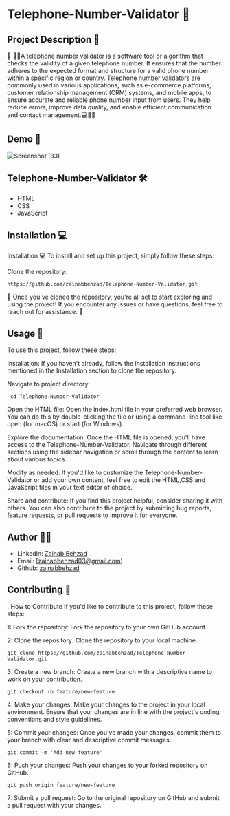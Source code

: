# Telephone-Number-Validator 🚀

## Project Description 📝

🌟 👩‍💻A telephone number validator is a software tool or algorithm that checks the validity of a given telephone number. It ensures that the number adheres to the expected format and structure for a valid phone number within a specific region or country. Telephone number validators are commonly used in various applications, such as e-commerce platforms, customer relationship management (CRM) systems, and mobile apps, to ensure accurate and reliable phone number input from users. They help reduce errors, improve data quality, and enable efficient communication and contact management.💻📝🚀

## Demo 📸
![Screenshot (33)](https://github.com/zainabbehzad/-Palindrome-Checker/assets/168668702/e58af6fc-b669-4ea4-9c35-03b1ed0ea6f9)


## Telephone-Number-Validator 🛠️
- HTML
- CSS
- JavaScript

## Installation 💻

Installation 💻
To install and set up this project, simply follow these steps:

Clone the repository:

    https://github.com/zainabbehzad/Telephone-Number-Validator.git

🎉 Once you've cloned the repository, you're all set to start exploring and using the project! If you encounter any issues or have questions, feel free to reach out for assistance. 🚀

## Usage 🎯
To use this project, follow these steps:

Installation: If you haven't already, follow the installation instructions mentioned in the Installation section to clone the repository.

Navigate to project directory:

     cd Telephone-Number-Validator

Open the HTML file: Open the index.html file in your preferred web browser. You can do this by double-clicking the file or using a command-line tool like open (for macOS) or start (for Windows).

Explore the documentation: Once the HTML file is opened, you'll have access to the Telephone-Number-Validator. Navigate through different sections using the sidebar navigation or scroll through the content to learn about various topics.

Modify as needed: If you'd like to customize the Telephone-Number-Validator or add your own content, feel free to edit the HTML,CSS and JavaScript files in your text editor of choice.

Share and contribute: If you find this project helpful, consider sharing it with others. You can also contribute to the project by submitting bug reports, feature requests, or pull requests to improve it for everyone.


## Author 👩‍💻

- LinkedIn: [Zainab Behzad](https://www.linkedin.com/in/zainab-behzad-3126692b5)
- Email: [zainabbehzad03@gmail.com)
- Github: [zainabbehzad](https://github.com/)

## Contributing 🤝

. How to Contribute
If you'd like to contribute to this project, follow these steps:

1: Fork the repository: Fork the repository to your own GitHub account.

2: Clone the repository: Clone the repository to your local machine.

    git clone https://github.com/zainabbehzad/Telephone-Number-Validator.git

3: Create a new branch: Create a new branch with a descriptive name to work on your contribution.

    git checkout -b feature/new-feature

4: Make your changes: Make your changes to the project in your local environment. Ensure that your changes are in line with the project's coding conventions and style guidelines.

5: Commit your changes: Once you've made your changes, commit them to your branch with clear and descriptive commit messages.

    git commit -m 'Add new feature'

6: Push your changes: Push your changes to your forked repository on GitHub.

    git push origin feature/new-feature
    
7: Submit a pull request: Go to the original repository on GitHub and submit a pull request with your changes.
